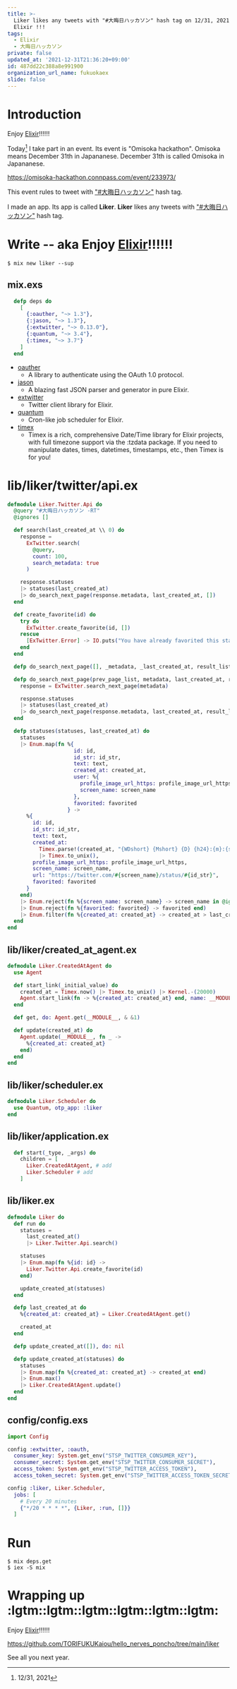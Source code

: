```yaml
---
title: >-
  Liker likes any tweets with "#大晦日ハッカソン" hash tag on 12/31, 2021 -- Enjoy
  Elixir !!!
tags:
  - Elixir
  - 大晦日ハッカソン
private: false
updated_at: '2021-12-31T21:36:20+09:00'
id: 487dd22c388a8e991900
organization_url_name: fukuokaex
slide: false
---
```

# Introduction

Enjoy [Elixir](https://elixir-lang.org/):bangbang::bangbang::bangbang:

Today[^1] I take part in an event.
Its event is "Omisoka hackathon".
Omisoka means December 31th in Japananese.
December 31th is called Omisoka in Japananese.

[^1]: 12/31, 2021

https://omisoka-hackathon.connpass.com/event/233973/

This event rules to tweet with ["#大晦日ハッカソン"](https://twitter.com/hashtag/%E5%A4%A7%E6%99%A6%E6%97%A5%E3%83%8F%E3%83%83%E3%82%AB%E3%82%BD%E3%83%B3?src=hashtag_click&f=live) hash tag.

I made an app.
Its app is called **Liker**.
**Liker** likes any tweets with ["#大晦日ハッカソン"](https://twitter.com/hashtag/%E5%A4%A7%E6%99%A6%E6%97%A5%E3%83%8F%E3%83%83%E3%82%AB%E3%82%BD%E3%83%B3?src=hashtag_click&f=live) hash tag.

# Write -- aka Enjoy [Elixir](https://elixir-lang.org/):bangbang::bangbang::bangbang:

```
$ mix new liker --sup
```

## mix.exs

```elixir:mix.exs
  defp deps do
    [
      {:oauther, "~> 1.3"},
      {:jason, "~> 1.3"},
      {:extwitter, "~> 0.13.0"},
      {:quantum, "~> 3.4"},
      {:timex, "~> 3.7"}
    ]
  end
```

- [oauther](https://hex.pm/packages/oauther)
    - A library to authenticate using the OAuth 1.0 protocol.
- [jason](https://hex.pm/packages/jason)
    - A blazing fast JSON parser and generator in pure Elixir.
- [extwitter](https://hex.pm/packages/extwitter)
    - Twitter client library for Elixir.
- [quantum](https://hex.pm/packages/quantum)
    - Cron-like job scheduler for Elixir.
- [timex](https://hex.pm/packages/timex)
    - Timex is a rich, comprehensive Date/Time library for Elixir projects, with full timezone support via the :tzdata package. If you need to manipulate dates, times, datetimes, timestamps, etc., then Timex is for you!

# lib/liker/twitter/api.ex

```elixir:lib/liker/twitter/api.ex
defmodule Liker.Twitter.Api do
  @query "#大晦日ハッカソン -RT"
  @ignores []

  def search(last_created_at \\ 0) do
    response =
      ExTwitter.search(
        @query,
        count: 100,
        search_metadata: true
      )

    response.statuses
    |> statuses(last_created_at)
    |> do_search_next_page(response.metadata, last_created_at, [])
  end

  def create_favorite(id) do
    try do
      ExTwitter.create_favorite(id, [])
    rescue
      [ExTwitter.Error] -> IO.puts("You have already favorited this status.")
    end
  end

  defp do_search_next_page([], _metadata, _last_created_at, result_list), do: result_list

  defp do_search_next_page(prev_page_list, metadata, last_created_at, result_list) do
    response = ExTwitter.search_next_page(metadata)

    response.statuses
    |> statuses(last_created_at)
    |> do_search_next_page(response.metadata, last_created_at, result_list ++ prev_page_list)
  end

  defp statuses(statuses, last_created_at) do
    statuses
    |> Enum.map(fn %{
                     id: id,
                     id_str: id_str,
                     text: text,
                     created_at: created_at,
                     user: %{
                       profile_image_url_https: profile_image_url_https,
                       screen_name: screen_name
                     },
                     favorited: favorited
                   } ->
      %{
        id: id,
        id_str: id_str,
        text: text,
        created_at:
          Timex.parse!(created_at, "{WDshort} {Mshort} {D} {h24}:{m}:{s} +0000 {YYYY}")
          |> Timex.to_unix(),
        profile_image_url_https: profile_image_url_https,
        screen_name: screen_name,
        url: "https://twitter.com/#{screen_name}/status/#{id_str}",
        favorited: favorited
      }
    end)
    |> Enum.reject(fn %{screen_name: screen_name} -> screen_name in @ignores end)
    |> Enum.reject(fn %{favorited: favorited} -> favorited end)
    |> Enum.filter(fn %{created_at: created_at} -> created_at > last_created_at end)
  end
end
```

## lib/liker/created_at_agent.ex

```elixir:lib/liker/created_at_agent.ex
defmodule Liker.CreatedAtAgent do
  use Agent

  def start_link(_initial_value) do
    created_at = Timex.now() |> Timex.to_unix() |> Kernel.-(20000)
    Agent.start_link(fn -> %{created_at: created_at} end, name: __MODULE__)
  end

  def get, do: Agent.get(__MODULE__, & &1)

  def update(created_at) do
    Agent.update(__MODULE__, fn _ ->
      %{created_at: created_at}
    end)
  end
end
```

## lib/liker/scheduler.ex

```elixir:lib/liker/scheduler.ex
defmodule Liker.Scheduler do
  use Quantum, otp_app: :liker
end
```

## lib/liker/application.ex

```elixir:lib/liker/application.ex
  def start(_type, _args) do
    children = [
      Liker.CreatedAtAgent, # add
      Liker.Scheduler # add
    ]
```

## lib/liker.ex

```elixir:lib/liker.ex
defmodule Liker do
  def run do
    statuses =
      last_created_at()
      |> Liker.Twitter.Api.search()

    statuses
    |> Enum.map(fn %{id: id} ->
      Liker.Twitter.Api.create_favorite(id)
    end)

    update_created_at(statuses)
  end

  defp last_created_at do
    %{created_at: created_at} = Liker.CreatedAtAgent.get()

    created_at
  end

  defp update_created_at([]), do: nil

  defp update_created_at(statuses) do
    statuses
    |> Enum.map(fn %{created_at: created_at} -> created_at end)
    |> Enum.max()
    |> Liker.CreatedAtAgent.update()
  end
end

```

## config/config.exs

```elixir:config/config.exs
import Config

config :extwitter, :oauth,
  consumer_key: System.get_env("STSP_TWITTER_CONSUMER_KEY"),
  consumer_secret: System.get_env("STSP_TWITTER_CONSUMER_SECRET"),
  access_token: System.get_env("STSP_TWITTER_ACCESS_TOKEN"),
  access_token_secret: System.get_env("STSP_TWITTER_ACCESS_TOKEN_SECRET")

config :liker, Liker.Scheduler,
  jobs: [
    # Every 20 minutes
    {"*/20 * * * *", {Liker, :run, []}}
  ]
```

# Run

```
$ mix deps.get
$ iex -S mix
```

# Wrapping up :lgtm::lgtm::lgtm::lgtm::lgtm::lgtm:

Enjoy [Elixir](https://elixir-lang.org/):bangbang::bangbang::bangbang:

https://github.com/TORIFUKUKaiou/hello_nerves_poncho/tree/main/liker

See all you next year.
 
